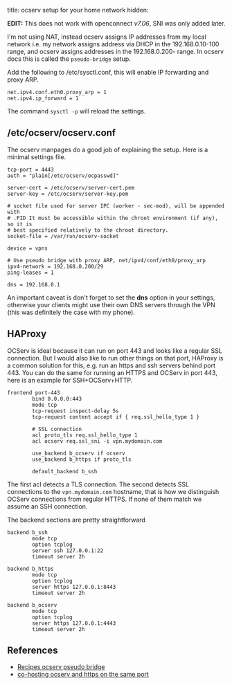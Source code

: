 title: ocserv setup for your home network
hidden:

**EDIT:** This does not work with openconnect *v7.06*, SNI was only
added later.

I'm not using NAT, instead ocserv assigns IP addresses from my local
network i.e. my network assigns address via DHCP in the 192.168.0.10-100 range,
and ocserv assigns addresses in the 192.168.0.200- range. In ocserv docs this
is called the `pseudo-bridge` setup.

Add the following to /etc/sysctl.conf, this will enable IP forwarding
and proxy ARP.

    net.ipv4.conf.eth0.proxy_arp = 1
    net.ipv4.ip_forward = 1

The command `sysctl -p` will reload the settings.

## /etc/ocserv/ocserv.conf

The ocserv manpages do a good job of explaining the setup. Here is a minimal
settings file.

    tcp-port = 4443
    auth = "plain[/etc/ocserv/ocpasswd]" 
    
    server-cert = /etc/ocserv/server-cert.pem
    server-key = /etc/ocserv/server-key.pem
    
    # socket file used for server IPC (worker - sec-mod), will be appended with
    # .PID It must be accessible within the chroot environment (if any), so it is
    # best specified relatively to the chroot directory.
    socket-file = /var/run/ocserv-socket
    
    device = vpns
    
    # Use pseudo bridge with proxy ARP, net/ipv4/conf/eth0/proxy_arp
    ipv4-network = 192.168.0.200/29
    ping-leases = 1

    dns = 192.168.0.1

An important caveat is don't forget to set the **dns** option in your settings, otherwise your clients might use their own DNS servers through the VPN (this was definitely the case with my phone).


## HAProxy

OCServ is ideal because it can run on port 443 and looks like a regular SSL
connection.  But I would also like to run other things on that port, HAProxy is
a common solution for this, e.g. run an https and ssh servers behind port 443. You can do the same for running an HTTPS and OCServ in port 443, here is
an example for SSH+OCServ+HTTP.

    frontend port-443
            bind 0.0.0.0:443
            mode tcp
            tcp-request inspect-delay 5s
            tcp-request content accept if { req.ssl_hello_type 1 }
    
            # SSL connection
            acl proto_tls req.ssl_hello_type 1
            acl ocserv req.ssl_sni -i vpn.mydomain.com
    
            use_backend b_ocserv if ocserv
            use_backend b_https if proto_tls
    
            default_backend b_ssh


The first acl detects a TLS connection. The second detects SSL connections to the `vpn.mydomain.com` hostname, that is how we distinguish OCServ connections from regular HTTPS. If none of them match we assume an SSH connection.

The backend sections are pretty straightforward

    backend b_ssh
            mode tcp
            option tcplog
            server ssh 127.0.0.1:22
            timeout server 2h
    
    backend b_https
            mode tcp
            option tcplog
            server https 127.0.0.1:8443
            timeout server 2h
    
    backend b_ocserv
            mode tcp
            option tcplog
            server https 127.0.0.1:4443
            timeout server 2h


## References

- [Recipes ocserv pseudo bridge](http://www.infradead.org/ocserv/recipes-ocserv-pseudo-bridge.html)
- [co-hosting ocserv and https on the same port](http://lists.infradead.org/pipermail/openconnect-devel/2015-January/002570.html)

